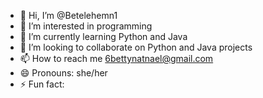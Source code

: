 - 👋 Hi, I’m @Betelehemn1
- 👀 I’m interested in programming
- 🌱 I’m currently learning Python and Java
- 💞️ I’m looking to collaborate on Python and Java projects
- 📫 How to reach me 6bettynatnael@gmail.com
- 😄 Pronouns: she/her
- ⚡ Fun fact: 

<!---
Betelehemn1/Betelehemn1 is a ✨ special ✨ repository because its `README.md` (this file) appears on your GitHub profile.
You can click the Preview link to take a look at your changes.
--->
